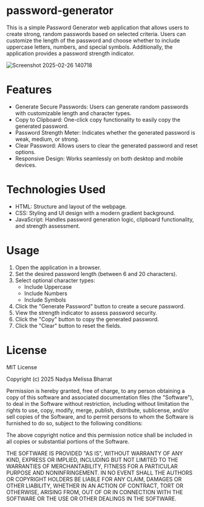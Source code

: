 # password-generator

This is a simple Password Generator web application that allows users to create strong, random passwords based on selected criteria. Users can customize the length of the password and choose whether to include uppercase letters, numbers, and special symbols. Additionally, the application provides a password strength indicator.

![Screenshot 2025-02-26 140718](https://github.com/user-attachments/assets/ec232831-45dd-4191-8272-a4b9761844b8)

# Features

- Generate Secure Passwords: Users can generate random passwords with customizable length and character types.
- Copy to Clipboard: One-click copy functionality to easily copy the generated password.
- Password Strength Meter: Indicates whether the generated password is weak, medium, or strong.
- Clear Password: Allows users to clear the generated password and reset options.
- Responsive Design: Works seamlessly on both desktop and mobile devices.

# Technologies Used

- HTML: Structure and layout of the webpage.
- CSS: Styling and UI design with a modern gradient background.
- JavaScript: Handles password generation logic, clipboard functionality, and strength assessment.

# Usage

1) Open the application in a browser.
2) Set the desired password length (between 6 and 20 characters).
3) Select optional character types:
   - Include Uppercase
   - Include Numbers
   - Include Symbols
4) Click the "Generate Password" button to create a secure password.
5) View the strength indicator to assess password security.
6) Click the "Copy" button to copy the generated password.
7) Click the "Clear" button to reset the fields.

# License

MIT License

Copyright (c) 2025 Nadya Melissa Bharrat

Permission is hereby granted, free of charge, to any person obtaining a copy of this software and associated documentation files (the "Software"), to deal in the Software without restriction, including without limitation the rights to use, copy, modify, merge, publish, distribute, sublicense, and/or sell copies of the Software, and to permit persons to whom the Software is furnished to do so, subject to the following conditions:

The above copyright notice and this permission notice shall be included in all copies or substantial portions of the Software.

THE SOFTWARE IS PROVIDED "AS IS", WITHOUT WARRANTY OF ANY KIND, EXPRESS OR IMPLIED, INCLUDING BUT NOT LIMITED TO THE WARRANTIES OF MERCHANTABILITY, FITNESS FOR A PARTICULAR PURPOSE AND NONINFRINGEMENT. IN NO EVENT SHALL THE AUTHORS OR COPYRIGHT HOLDERS BE LIABLE FOR ANY CLAIM, DAMAGES OR OTHER LIABILITY, WHETHER IN AN ACTION OF CONTRACT, TORT OR OTHERWISE, ARISING FROM, OUT OF OR IN CONNECTION WITH THE SOFTWARE OR THE USE OR OTHER DEALINGS IN THE SOFTWARE.

